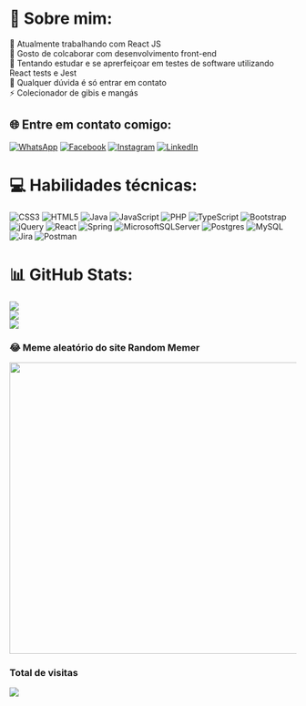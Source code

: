 # 💫 Sobre mim:
🔭 Atualmente trabalhando com React JS<br>👯 Gosto de colcaborar com desenvolvimento front-end<br>🌱 Tentando estudar e se aprerfeiçoar em testes de software utilizando React tests e Jest<br>💬 Qualquer dúvida é só entrar em contato<br>⚡ Colecionador de gibis e mangás


## 🌐 Entre em contato comigo:
[![WhatsApp](https://img.shields.io/badge/WhatsApp-25D366?style=for-the-badge&logo=whatsapp&logoColor=white)](https://api.whatsapp.com/send?phone=5554999581675)
[![Facebook](https://img.shields.io/badge/Facebook-%231877F2.svg?logo=Facebook&logoColor=white)](https://facebook.com/https://facebook.com/mmattielo)
[![Instagram](https://img.shields.io/badge/Instagram-%23E4405F.svg?logo=Instagram&logoColor=white)](https://instagram.com/https://www.instagram.com/mat3usmn/)
[![LinkedIn](https://img.shields.io/badge/LinkedIn-%230077B5.svg?logo=linkedin&logoColor=white)](https://linkedin.com/in/https://www.linkedin.com/in/mateusmn) 

# 💻 Habilidades técnicas:
![CSS3](https://img.shields.io/badge/css3-%231572B6.svg?style=for-the-badge&logo=css3&logoColor=white) ![HTML5](https://img.shields.io/badge/html5-%23E34F26.svg?style=for-the-badge&logo=html5&logoColor=white) ![Java](https://img.shields.io/badge/java-%23ED8B00.svg?style=for-the-badge&logo=java&logoColor=white) ![JavaScript](https://img.shields.io/badge/javascript-%23323330.svg?style=for-the-badge&logo=javascript&logoColor=%23F7DF1E) ![PHP](https://img.shields.io/badge/php-%23777BB4.svg?style=for-the-badge&logo=php&logoColor=white) ![TypeScript](https://img.shields.io/badge/typescript-%23007ACC.svg?style=for-the-badge&logo=typescript&logoColor=white) ![Bootstrap](https://img.shields.io/badge/bootstrap-%23563D7C.svg?style=for-the-badge&logo=bootstrap&logoColor=white) ![jQuery](https://img.shields.io/badge/jquery-%230769AD.svg?style=for-the-badge&logo=jquery&logoColor=white) ![React](https://img.shields.io/badge/react-%2320232a.svg?style=for-the-badge&logo=react&logoColor=%2361DAFB) ![Spring](https://img.shields.io/badge/spring-%236DB33F.svg?style=for-the-badge&logo=spring&logoColor=white) ![MicrosoftSQLServer](https://img.shields.io/badge/Microsoft%20SQL%20Sever-CC2927?style=for-the-badge&logo=microsoft%20sql%20server&logoColor=white) ![Postgres](https://img.shields.io/badge/postgres-%23316192.svg?style=for-the-badge&logo=postgresql&logoColor=white) ![MySQL](https://img.shields.io/badge/mysql-%2300f.svg?style=for-the-badge&logo=mysql&logoColor=white) ![Jira](https://img.shields.io/badge/jira-%230A0FFF.svg?style=for-the-badge&logo=jira&logoColor=white) ![Postman](https://img.shields.io/badge/Postman-FF6C37?style=for-the-badge&logo=postman&logoColor=white)
# 📊 GitHub Stats:
![](https://github-readme-stats.vercel.app/api?username=mateus-mn&theme=blue-green&hide_border=false&include_all_commits=false&count_private=false)<br/>
![](https://github-readme-streak-stats.herokuapp.com/?user=mateus-mn&theme=blue-green&hide_border=false)<br/>
![](https://github-readme-stats.vercel.app/api/top-langs/?username=mateus-mn&theme=blue-green&hide_border=false&include_all_commits=false&count_private=false&layout=compact)

### 😂 Meme aleatório do site Random Memer
<img src="https://random-memer.herokuapp.com/" width="512px"/>

### Total de visitas
[![](https://visitcount.itsvg.in/api?id=mateus-mn&icon=0&color=0)](https://visitcount.itsvg.in)

<!-- Proudly created with GPRM ( https://gprm.itsvg.in ) -->
